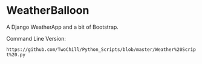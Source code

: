 # WeatherBalloon
A Django WeatherApp and a bit of Bootstrap.


Command Line Version:

```https://github.com/TwoChill/Python_Scripts/blob/master/Weather%20Script%20.py```
